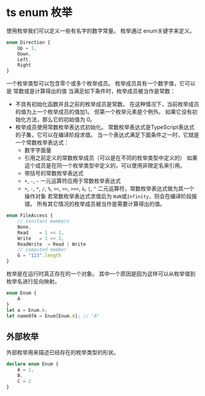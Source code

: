 # ts enum 枚举
使用枚举我们可以定义一些有名字的数字常量。 枚举通过 enum关键字来定义。
```ts
enum Direction {
    Up = 1,
    Down,
    Left,
    Right
}
```
一个枚举类型可以包含零个或多个枚举成员。 枚举成员具有一个数字值，它可以是 常数或是计算得出的值 当满足如下条件时，枚举成员被当作是常数：
* 不具有初始化函数并且之前的枚举成员是常数。 在这种情况下，当前枚举成员的值为上一个枚举成员的值加1。 但第一个枚举元素是个例外。 如果它没有初始化方法，那么它的初始值为 0。
* 枚举成员使用常数枚举表达式初始化。 常数枚举表达式是TypeScript表达式的子集，它可以在编译阶段求值。 当一个表达式满足下面条件之一时，它就是一个常数枚举表达式：
  * 数字字面量
  * 引用之前定义的常数枚举成员（可以是在不同的枚举类型中定义的） 如果这个成员是在同一个枚举类型中定义的，可以使用非限定名来引用。
  * 带括号的常数枚举表达式
  * `+`, `-`, `~` 一元运算符应用于常数枚举表达式
  * `+`, `-`, `*`, `/`, `%`, `<<`, `>>`, `>>>`, `&`, `|`, `^` 二元运算符，常数枚举表达式做为其一个操作对象 若常数枚举表达式求值后为 `NaN`或`Infinity`，则会在编译阶段报错。
所有其它情况的枚举成员被当作是需要计算得出的值。
```ts
enum FileAccess {
    // constant members
    None,
    Read    = 1 << 1,
    Write   = 1 << 2,
    ReadWrite  = Read | Write
    // computed member
    G = "123".length
}
```
枚举是在运行时真正存在的一个对象。 其中一个原因是因为这样可以从枚举值到枚举名进行反向映射。
```ts
enum Enum {
    A
}
let a = Enum.A;
let nameOfA = Enum[Enum.A]; // "A"
```

## 外部枚举
外部枚举用来描述已经存在的枚举类型的形状。
```ts
declare enum Enum {
    A = 1,
    B,
    C = 2
}
```

